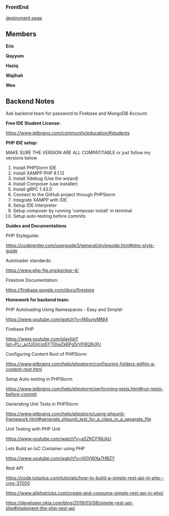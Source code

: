 ### FrontEnd

[deployment page](https://accedie-xcd.github.io/Team-Style-Software-Engineering/)

## Members

**Eric**

**Qayyum**

**Haziq**

**Wajihah**

**Wee**

## Backend Notes

Ask backend team for password to Firebase and MongoDB Account.

**Free IDE Student License:**

https://www.jetbrains.com/community/education/#students

**PHP IDE setup:**

MAKE SURE THE VERSION ARE ALL COMPATITABLE or just follow my versions below

1.  Install PHPStorm IDE
2.  Install XAMPP PHP 8.1.12
3.  Install Xdebug (Use the wizard)
4.  Install Composer (use installer)
5.  Install gRPC 1.43.0
6.  Connect to the GitHub project through PHPStorm
7.  Integrate XAMPP with IDE
8.  Setup IDE Interpreter
9.  Setup composer by running 'composer install' in terminal
10. Setup auto-testing before commits

**Guides and Documentations**

PHP Styleguide:

https://codeigniter.com/userguide3/general/styleguide.html#php-style-guide

Autoloader standards:

https://www.php-fig.org/psr/psr-4/

Firestore Documentation:

https://firebase.google.com/docs/firestore

**Homework for backend team:**

PHP Autoloading Using Namespaces - Easy and Simple!

https://www.youtube.com/watch?v=f46svjvMNI4

Firebase PHP

https://www.youtube.com/playlist?list=PLr_acfJGVciqSYT0IwZk6Pg5rVF8Q9UPJ

Configuring Content Root of PHPStorm

https://www.jetbrains.com/help/phpstorm/configuring-folders-within-a-content-root.html

Setup Auto-testing in PHPStorm

https://www.jetbrains.com/help/phpstorm/performing-tests.html#run-tests-before-commit

Generating Unit Tests in PHPStorm

https://www.jetbrains.com/help/phpstorm/using-phpunit-framework.html#generate_phpunit_test_for_a_class_in_a_separate_file

Unit Testing with PHP Unit

https://www.youtube.com/watch?v=a5ZKCFINUkU

Lets Build an IoC Container using PHP

https://www.youtube.com/watch?v=HOVWXa7HBZY

Rest API

https://code.tutsplus.com/tutorials/how-to-build-a-simple-rest-api-in-php--cms-37000

https://www.allphptricks.com/create-and-consume-simple-rest-api-in-php/

https://developer.okta.com/blog/2019/03/08/simple-rest-api-php#implement-the-php-rest-api

